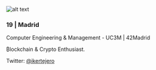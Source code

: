 ![alt text](https://media-exp1.licdn.com/dms/image/C4D16AQG9g_UZwu143w/profile-displaybackgroundimage-shrink_350_1400/0/1609519589792?e=1614816000&v=beta&t=YcHsRy56OhSvYtBi8C4wpQTAQuxWmqaMEQbYKuNA8FI)
### 19 | Madrid
Computer Engineering & Management - UC3M | 42Madrid

₿lockchain & Crypto Enthusiast.

Twitter: [@ikertejero](https://twitter.com/ikertejero)

<!--
**ikertejero/ikertejero** is a ✨ _special_ ✨ repository because its `README.md` (this file) appears on your GitHub profile.


